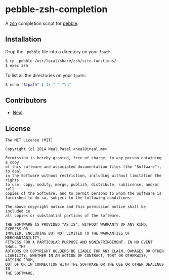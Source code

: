 # pebble-zsh-completion

A [zsh](http://www.zsh.org) completion script for [pebble](https://developer.getpebble.com/2/additional/pebble-tool/).

## Installation

Drop the `_pebble` file into a directory on your `fpath`.

```sh
$ cp _pebble /usr/local/share/zsh/site-functions/
$ exec zsh
```

To list all the directories on your `fpath`:

```sh
$ echo "$fpath" | tr " " "\n"
```

## Contributors

* [Neal](https://github.com/Neal)

## License

	The MIT License (MIT)

	Copyright (c) 2014 Neal Patel <neal@ineal.me>

	Permission is hereby granted, free of charge, to any person obtaining a copy
	of this software and associated documentation files (the "Software"), to deal
	in the Software without restriction, including without limitation the rights
	to use, copy, modify, merge, publish, distribute, sublicense, and/or sell
	copies of the Software, and to permit persons to whom the Software is
	furnished to do so, subject to the following conditions:

	The above copyright notice and this permission notice shall be included in
	all copies or substantial portions of the Software.

	THE SOFTWARE IS PROVIDED "AS IS", WITHOUT WARRANTY OF ANY KIND, EXPRESS OR
	IMPLIED, INCLUDING BUT NOT LIMITED TO THE WARRANTIES OF MERCHANTABILITY,
	FITNESS FOR A PARTICULAR PURPOSE AND NONINFRINGEMENT. IN NO EVENT SHALL THE
	AUTHORS OR COPYRIGHT HOLDERS BE LIABLE FOR ANY CLAIM, DAMAGES OR OTHER
	LIABILITY, WHETHER IN AN ACTION OF CONTRACT, TORT OR OTHERWISE, ARISING FROM,
	OUT OF OR IN CONNECTION WITH THE SOFTWARE OR THE USE OR OTHER DEALINGS IN
	THE SOFTWARE.
